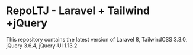 # RepoLTJ - Laravel + Tailwind +jQuery

This repository contains the latest version of Laravel 8, TailwindCSS 3.3.0, jQuery 3.6.4, jQuery-UI 1.13.2
